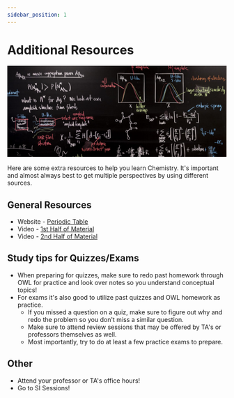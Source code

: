 ```yaml
---
sidebar_position: 1
---
```


# Additional Resources

![Chemistry Resources](/img/chemistry-resource.jpg)

Here are some extra resources to help you learn Chemistry. It's important and almost always best to get multiple perspectives by using different sources.

## General Resources

- Website - [Periodic Table](https://ptable.com/#Properties)
- Video - [1st Half of Material](https://www.youtube.com/watch?v=5yw1YH7YA7c)
- Video - [2nd Half of Material](https://www.youtube.com/watch?v=lSmJN1_uVpI)

## Study tips for Quizzes/Exams

- When preparing for quizzes, make sure to redo past homework through OWL for practice and look over notes so you understand conceptual topics!
- For exams it's also good to utilize past quizzes and OWL homework as practice.
    - If you missed a question on a quiz, make sure to figure out why and redo the problem so you don't miss a similar question.
    - Make sure to attend review sessions that may be offered by TA's or professors themselves as well.
    - Most importantly, try to do at least a few practice exams to prepare.

## Other

- Attend your professor or TA's office hours!
- Go to SI Sessions!

<!-- Update SI Sessions later on with link and add more resources -->